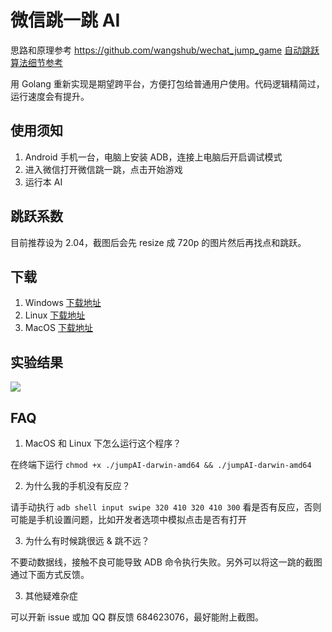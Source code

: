 # 微信跳一跳 AI

思路和原理参考 https://github.com/wangshub/wechat_jump_game [自动跳跃算法细节参考](https://github.com/faceair/wechat_jump_game/blob/master/wechat_jump.py#L50)

用 Golang 重新实现是期望跨平台，方便打包给普通用户使用。代码逻辑精简过，运行速度会有提升。

## 使用须知

1. Android 手机一台，电脑上安装 ADB，连接上电脑后开启调试模式
2. 进入微信打开微信跳一跳，点击开始游戏
2. 运行本 AI

## 跳跃系数

目前推荐设为 2.04，截图后会先 resize 成 720p 的图片然后再找点和跳跃。

## 下载

1. Windows [下载地址](https://github.com/faceair/youjumpijump/releases/latest)
2. Linux [下载地址](https://github.com/faceair/youjumpijump/releases/latest)
3. MacOS [下载地址](https://github.com/faceair/youjumpijump/releases/latest)

## 实验结果

![](http://ww3.sinaimg.cn/large/0060lm7Tly1fmy1dpozipj30k00zkq46.jpg)

## FAQ

1. MacOS 和 Linux 下怎么运行这个程序？

在终端下运行 `chmod +x ./jumpAI-darwin-amd64 && ./jumpAI-darwin-amd64`

2. 为什么我的手机没有反应？

请手动执行 `adb shell input swipe 320 410 320 410 300` 看是否有反应，否则可能是手机设置问题，比如开发者选项中模拟点击是否有打开

3. 为什么有时候跳很远 & 跳不远？

不要动数据线，接触不良可能导致 ADB 命令执行失败。另外可以将这一跳的截图通过下面方式反馈。

3. 其他疑难杂症

可以开新 issue 或加 QQ 群反馈 684623076，最好能附上截图。
